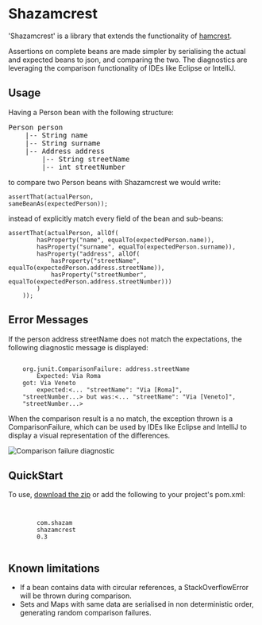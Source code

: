 Shazamcrest
===========

'Shazamcrest' is a library that extends the functionality of [hamcrest](http://hamcrest.org/).

Assertions on complete beans are made simpler by serialising the actual and expected beans to json, and comparing
  the two. The diagnostics are leveraging the comparison functionality of IDEs like Eclipse or IntelliJ.


Usage
-----

Having a Person bean with the following structure:

<pre>Person person
    |-- String name
    |-- String surname
    |-- Address address
        |-- String streetName
        |-- int streetNumber</pre>

to compare two Person beans with Shazamcrest we would write:

<code>assertThat(actualPerson, sameBeanAs(expectedPerson));</code>

instead of explicitly match every field of the bean and sub-beans:

<pre><code>assertThat(actualPerson, allOf(
        hasProperty("name", equalTo(expectedPerson.name)),
        hasProperty("surname", equalTo(expectedPerson.surname)),
        hasProperty("address", allOf(
            hasProperty("streetName", equalTo(expectedPerson.address.streetName)),
            hasProperty("streetNumber", equalTo(expectedPerson.address.streetNumber)))
        )
    ));</code></pre>


Error Messages
-----

If the person address streetName does not match the expectations, the following diagnostic message is displayed:

<pre><code>
    org.junit.ComparisonFailure: address.streetName
        Expected: Via Roma
    got: Via Veneto
        expected:<... "streetName": "Via [Roma]",
    "streetNumber...> but was:<... "streetName": "Via [Veneto]",
    "streetNumber...>
</code></pre>

When the comparison result is a no match, the exception thrown is a ComparisonFailure, which can be used by IDEs like Eclipse and 
 IntelliJ to display a visual representation of the differences.

![Comparison failure diagnostic](http://tech.shazam.com/wp-content/uploads/2013/08/Screenshot.png)


QuickStart
-----

To use, [download the zip](https://github.com/shazam/shazamcrest/archive/master.zip) or add the following to your project's pom.xml:
 
<pre><code>
    <dependency>
        <groupId>com.shazam</groupId>
        <artifactId>shazamcrest</artifactId>
        <version>0.3</version>
    </dependency>
</code></pre>

Known limitations
-----------------

* If a bean contains data with circular references, a StackOverflowError will be thrown during comparison.
* Sets and Maps with same data are serialised in non deterministic order, generating random comparison failures.

